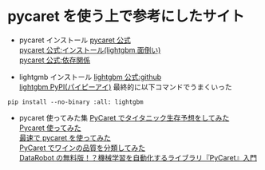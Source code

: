 # pycaret を使う上で参考にしたサイト

- pycaret インストール
  [pycaret 公式](https://pypi.org/project/pycaret/)<br>
  [pycaret 公式:インストール(lightgbm 面倒い)](https://pycaret.org/install/)<br>
  [pycaret 公式:依存関係](https://github.com/pycaret/pycaret/blob/master/requirements.txt)<br>

- lightgmb インストール
  [lightgbm 公式:github](https://github.com/microsoft/LightGBM/blob/master/docs/Installation-Guide.rst#gcc)<br>
  [lightgbm PyPI(パイピーアイ)](https://pypi.org/project/lightgbm/)
  最終的に以下コマンドでうまくいった

```
pip install --no-binary :all: lightgbm
```

- pycaret 使ってみた集
  [PyCaret でタイタニック生存予想をしてみた](https://qiita.com/kotai2003/items/a377f45ddee9829ed2c5)<br>
  [Pycaret 使ってみた](https://qiita.com/baraobara/items/04ef35ae3c30892fb83a)<br>
  [最速で pycaret を使ってみた](https://datamix.co.jp/blog-pycaret/)<br>
  [PyCaret でワインの品質を分類してみた](https://qiita.com/kotai2003/items/c8fa7e55230d0fa0cc8e)<br>
  [DataRobot の無料版！？機械学習を自動化するライブラリ『PyCaret』入門](https://qiita.com/tani_AI_Academy/items/62151d7e151024733919)<br>
